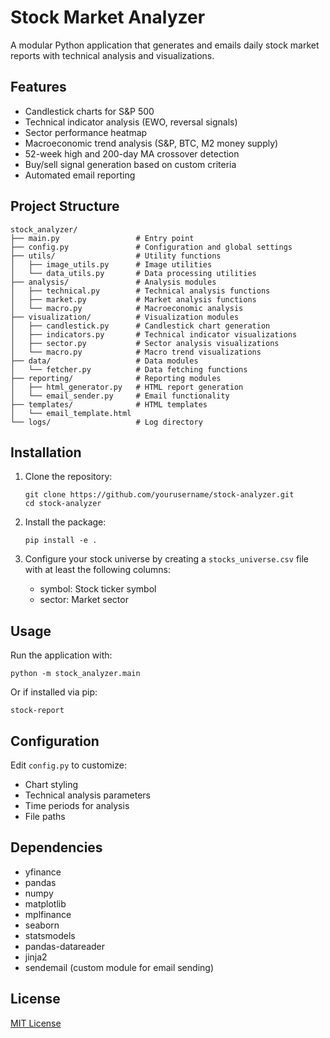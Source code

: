 # Stock Market Analyzer

A modular Python application that generates and emails daily stock market reports with technical analysis and visualizations.

## Features

- Candlestick charts for S&P 500
- Technical indicator analysis (EWO, reversal signals)
- Sector performance heatmap
- Macroeconomic trend analysis (S&P, BTC, M2 money supply)
- 52-week high and 200-day MA crossover detection
- Buy/sell signal generation based on custom criteria
- Automated email reporting

## Project Structure

```
stock_analyzer/
├── main.py                 # Entry point
├── config.py               # Configuration and global settings
├── utils/                  # Utility functions
│   ├── image_utils.py      # Image utilities
│   └── data_utils.py       # Data processing utilities
├── analysis/               # Analysis modules
│   ├── technical.py        # Technical analysis functions
│   ├── market.py           # Market analysis functions
│   └── macro.py            # Macroeconomic analysis
├── visualization/          # Visualization modules
│   ├── candlestick.py      # Candlestick chart generation
│   ├── indicators.py       # Technical indicator visualizations
│   ├── sector.py           # Sector analysis visualizations
│   └── macro.py            # Macro trend visualizations
├── data/                   # Data modules
│   └── fetcher.py          # Data fetching functions
├── reporting/              # Reporting modules
│   ├── html_generator.py   # HTML report generation
│   └── email_sender.py     # Email functionality
├── templates/              # HTML templates
│   └── email_template.html
└── logs/                   # Log directory
```

## Installation

1. Clone the repository:
   ```
   git clone https://github.com/yourusername/stock-analyzer.git
   cd stock-analyzer
   ```

2. Install the package:
   ```
   pip install -e .
   ```

3. Configure your stock universe by creating a `stocks_universe.csv` file with at least the following columns:
   - symbol: Stock ticker symbol
   - sector: Market sector

## Usage

Run the application with:

```
python -m stock_analyzer.main
```

Or if installed via pip:

```
stock-report
```

## Configuration

Edit `config.py` to customize:
- Chart styling
- Technical analysis parameters
- Time periods for analysis
- File paths

## Dependencies

- yfinance
- pandas
- numpy
- matplotlib
- mplfinance
- seaborn
- statsmodels
- pandas-datareader
- jinja2
- sendemail (custom module for email sending)

## License

[MIT License](LICENSE)